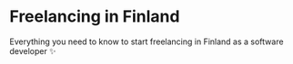 # Freelancing in Finland

Everything you need to know to start freelancing in Finland as a software developer ✨

<!-- vim-markdown-toc GFM -->

<!-- vim-markdown-toc -->


